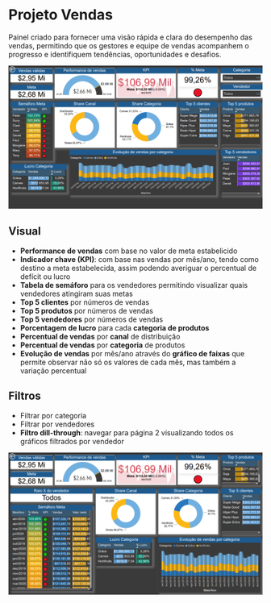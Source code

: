 # Projeto Vendas
Painel criado para fornecer uma visão rápida e clara do desempenho das vendas, permitindo que os gestores e equipe de vendas acompanhem o progresso e identifiquem tendências, oportunidades e desafios.

<img src="./dash/dash_vendas1.png"/>

## Visual

- **Performance de vendas** com base no valor de meta estabelicido
- **Indicador chave (KPI)**: com base nas vendas por mês/ano, tendo como destino a meta estabelecida, assim podendo averiguar o percentual de defícit ou lucro
- **Tabela de semáforo** para os vendedores permitindo visualizar quais vendedores atingiram suas metas
- **Top 5 clientes** por números de vendas
- **Top 5 produtos** por números de vendas
- **Top 5 vendedores** por números de vendas
- **Porcentagem de lucro** para cada **categoria de produtos**
- **Percentual de vendas** por **canal** de distribuição
- **Percentual de vendas** por **categoria** de produtos
- **Evolução de vendas** por mês/ano através do **gráfico de faixas** que permite observar não só os valores de cada mês, mas também a variação percentual

## Filtros
- Filtrar por categoria
- Filtrar por vendedores
- **Filtro dill-through**: navegar para página 2 visualizando todos os gráficos filtrados por vendedor

<img src="./dash/dash_vendas2.png"/>
